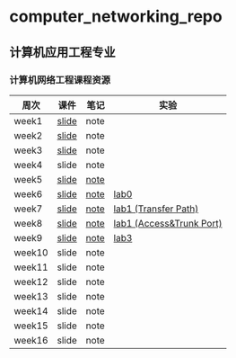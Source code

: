 # computer_networking_repo

## 计算机应用工程专业

### 计算机网络工程课程资源

| 周次   |                                           课件                                            |                                                                                                                                                     笔记 | 实验                                                                                               |
| ------ | :---------------------------------------------------------------------------------------: | -------------------------------------------------------------------------------------------------------------------------------------------------------: | -------------------------------------------------------------------------------------------------- |
| week1  |    [slide](https://github.com/hingsmy/computer_networking_repo/tree/main/slides/week1)    |                                                                                                                                                     note |
| week2  |    [slide](https://github.com/hingsmy/computer_networking_repo/tree/main/slides/week2)    |                                                                                                                                                     note |
| week3  |  [slide](https://github.com/hingsmy/computer_networking_repo/blob/main/slides/week3.pdf)  |                                                                                                                                                     note |
| week4  |                                           slide                                           |                                                                                                                                                     note |
| week5  |  [slide](https://github.com/hingsmy/computer_networking_repo/blob/main/slides/week5.pdf)  | [note](https://github.com/hingsmy/computer_networking_repo/blob/main/notes/2020%20%E5%B9%B4%2010%20%E6%9C%88%2012%20%E6%97%A5%20%E7%AC%AC5%E5%91%A8.pdf) |
| week6  |  [slide](https://github.com/hingsmy/computer_networking_repo/blob/main/slides/week6.pdf)  | [note](https://github.com/hingsmy/computer_networking_repo/blob/main/notes/2020%20%E5%B9%B4%2010%20%E6%9C%88%2019%20%E6%97%A5%20%E7%AC%AC6%E5%91%A8.pdf) | [lab0](https://github.com/hingsmy/computer_networking_repo/tree/main/lab/lab0)                     |
| week7  | [slide](https://github.com/hingsmy/computer_networking_repo/blob/main/slides/week7-8.pdf) | [note](https://github.com/hingsmy/computer_networking_repo/blob/main/notes/2020%20%E5%B9%B4%2010%20%E6%9C%88%2026%20%E6%97%A5%20%E7%AC%AC7%E5%91%A8.pdf) | [lab1 (Transfer Path)](https://github.com/hingsmy/computer_networking_repo/tree/main/lab/lab1)     |
| week8  | [slide](https://github.com/hingsmy/computer_networking_repo/blob/main/slides/week7-8.pdf) |  [note](https://github.com/hingsmy/computer_networking_repo/blob/main/notes/2020%20%E5%B9%B4%2011%20%E6%9C%88%202%20%E6%97%A5%20%E7%AC%AC8%E5%91%A8.pdf) | [lab1 (Access&Trunk Port)](https://github.com/hingsmy/computer_networking_repo/tree/main/lab/lab1) |
| week9  |  [slide](https://github.com/hingsmy/computer_networking_repo/blob/main/slides/week9.pdf)  |  [note](https://github.com/hingsmy/computer_networking_repo/blob/main/notes/2020%20%E5%B9%B4%2011%20%E6%9C%88%209%20%E6%97%A5%20%E7%AC%AC9%E5%91%A8.pdf) | [lab3](https://github.com/hingsmy/computer_networking_repo/tree/main/lab/lab3)                     |
| week10 |                                           slide                                           |                                                                                                                                                     note |
| week11 |                                           slide                                           |                                                                                                                                                     note |
| week12 |                                           slide                                           |                                                                                                                                                     note |
| week13 |                                           slide                                           |                                                                                                                                                     note |
| week14 |                                           slide                                           |                                                                                                                                                     note |
| week15 |                                           slide                                           |                                                                                                                                                     note |
| week16 |                                           slide                                           |                                                                                                                                                     note |
